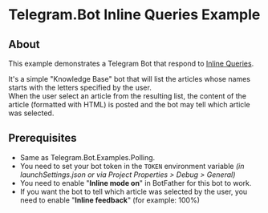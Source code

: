 # Telegram.Bot Inline Queries Example

## About

This example demonstrates a Telegram Bot that respond to [Inline Queries](https://core.telegram.org/bots/inline).

It's a simple "Knowledge Base" bot that will list the articles whose names starts with the letters specified by the user.  
When the user select an article from the resulting list, the content of the article (formatted with HTML) is posted
and the bot may tell which article was selected.

## Prerequisites

* Same as Telegram.Bot.Examples.Polling.
* You need to set your bot token in the `TOKEN` environment variable *(in launchSettings.json or via Project Properties > Debug > General)*
* You need to enable "**Inline mode on**" in BotFather for this bot to work.
* If you want the bot to tell which article was selected by the user, you need to enable "**Inline feedback**" (for example: 100%)
